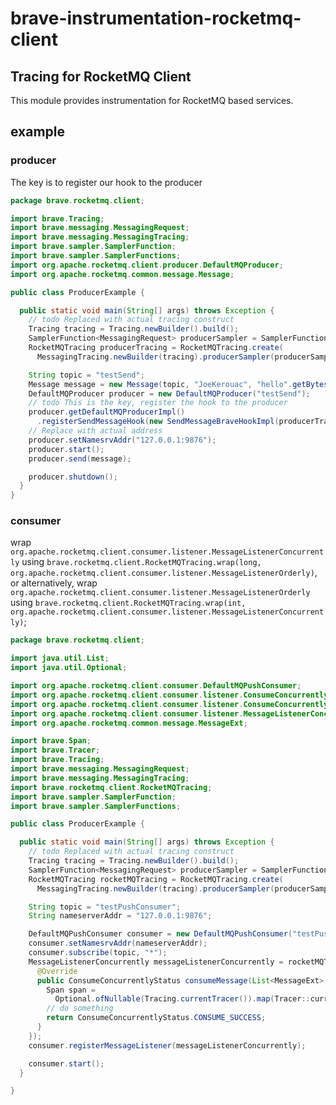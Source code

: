 # brave-instrumentation-rocketmq-client

## Tracing for RocketMQ Client

This module provides instrumentation for RocketMQ based services.

## example

### producer

The key is to register our hook to the producer

```java
package brave.rocketmq.client;

import brave.Tracing;
import brave.messaging.MessagingRequest;
import brave.messaging.MessagingTracing;
import brave.sampler.SamplerFunction;
import brave.sampler.SamplerFunctions;
import org.apache.rocketmq.client.producer.DefaultMQProducer;
import org.apache.rocketmq.common.message.Message;

public class ProducerExample {

  public static void main(String[] args) throws Exception {
    // todo Replaced with actual tracing construct
    Tracing tracing = Tracing.newBuilder().build();
    SamplerFunction<MessagingRequest> producerSampler = SamplerFunctions.deferDecision();
    RocketMQTracing producerTracing = RocketMQTracing.create(
      MessagingTracing.newBuilder(tracing).producerSampler(producerSampler).build());

    String topic = "testSend";
    Message message = new Message(topic, "JoeKerouac", "hello".getBytes());
    DefaultMQProducer producer = new DefaultMQProducer("testSend");
    // todo This is the key, register the hook to the producer
    producer.getDefaultMQProducerImpl()
      .registerSendMessageHook(new SendMessageBraveHookImpl(producerTracing));
    // Replace with actual address
    producer.setNamesrvAddr("127.0.0.1:9876");
    producer.start();
    producer.send(message);

    producer.shutdown();
  }
}

```

### consumer

wrap `org.apache.rocketmq.client.consumer.listener.MessageListenerConcurrently`
using `brave.rocketmq.client.RocketMQTracing.wrap(long, org.apache.rocketmq.client.consumer.listener.MessageListenerOrderly)`,
or alternatively, wrap `org.apache.rocketmq.client.consumer.listener.MessageListenerOrderly`
using `brave.rocketmq.client.RocketMQTracing.wrap(int, org.apache.rocketmq.client.consumer.listener.MessageListenerConcurrently)`;

```java
package brave.rocketmq.client;

import java.util.List;
import java.util.Optional;

import org.apache.rocketmq.client.consumer.DefaultMQPushConsumer;
import org.apache.rocketmq.client.consumer.listener.ConsumeConcurrentlyContext;
import org.apache.rocketmq.client.consumer.listener.ConsumeConcurrentlyStatus;
import org.apache.rocketmq.client.consumer.listener.MessageListenerConcurrently;
import org.apache.rocketmq.common.message.MessageExt;

import brave.Span;
import brave.Tracer;
import brave.Tracing;
import brave.messaging.MessagingRequest;
import brave.messaging.MessagingTracing;
import brave.rocketmq.client.RocketMQTracing;
import brave.sampler.SamplerFunction;
import brave.sampler.SamplerFunctions;

public class ProducerExample {

  public static void main(String[] args) throws Exception {
    // todo Replaced with actual tracing construct
    Tracing tracing = Tracing.newBuilder().build();
    SamplerFunction<MessagingRequest> producerSampler = SamplerFunctions.deferDecision();
    RocketMQTracing rocketMQTracing = RocketMQTracing.create(
      MessagingTracing.newBuilder(tracing).producerSampler(producerSampler).build());

    String topic = "testPushConsumer";
    String nameserverAddr = "127.0.0.1:9876";

    DefaultMQPushConsumer consumer = new DefaultMQPushConsumer("testPushConsumer");
    consumer.setNamesrvAddr(nameserverAddr);
    consumer.subscribe(topic, "*");
    MessageListenerConcurrently messageListenerConcurrently = rocketMQTracing.wrap(new MessageListenerConcurrently() {
      @Override
      public ConsumeConcurrentlyStatus consumeMessage(List<MessageExt> list, ConsumeConcurrentlyContext consumeConcurrentlyContext) {
        Span span =
          Optional.ofNullable(Tracing.currentTracer()).map(Tracer::currentSpan).orElse(null);
        // do something
        return ConsumeConcurrentlyStatus.CONSUME_SUCCESS;
      }
    });
    consumer.registerMessageListener(messageListenerConcurrently);

    consumer.start();
  }

}

```

